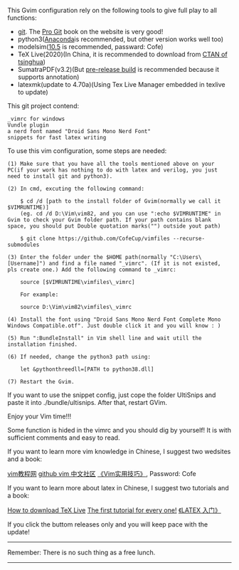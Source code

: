 This Gvim configuration rely on the following tools to give full play to all functions:

- [git](https://git-scm.com/). The [Pro Git](https://git-scm.com/book/zh/v2) book on the website is very good!
- python3([Anaconda](https://docs.anaconda.com/anaconda/install/windows/)is recommended, but other version works well too)
- modelsim([10.5](https://pan.baidu.com/s/1DH2bGxgQMriJYxdRYSIHFw) is recommended, passward: Cofe)
- TeX Live(2020)(In China, it is recommended to download from [CTAN of tsinghua](https://mirrors.tuna.tsinghua.edu.cn/CTAN/systems/mac/mactex/MacTeX.pkg))
- SumatraPDF(v3.2)(But [pre-release build](https://www.sumatrapdfreader.org/prerelease.html) is recommended because it supports annotation)
- latexmk(update to 4.70a)(Using Tex Live Manager embedded in texlive to update)

This git project contend:

    _vimrc for windows
	Vundle plugin
    a nerd font named "Droid Sans Mono Nerd Font"
	snippets for fast latex writing

To use this vim configuration, some steps are needed:

    (1) Make sure that you have all the tools mentioned above on your PC(if your work has nothing to do with latex and verilog, you just need to install git and python3). 

    (2) In cmd, excuting the following command:

        $ cd /d [path to the install folder of Gvim(normally we call it $VIMRUNTIME)]
		(eg. cd /d D:\Vim\vim82, and you can use ":echo $VIMRUNTIME" in Gvim to check your Gvim folder path. If your path contains blank space, you should put Double quotation marks("") outside yout path)

        $ git clone https://github.com/CofeCup/vimfiles --recurse-submodules

    (3) Enter the folder under the $HOME path(normally "C:\Users\[Username]") and find a file named "_vimrc". (If it is not existed, pls create one.) Add the following command to _vimrc:

        source [$VIMRUNTIME\vimfiles\_vimrc]

        For example:
        
        source D:\Vim\vim82\vimfiles\_vimrc

    (4) Install the font using "Droid Sans Mono Nerd Font Complete Mono Windows Compatible.otf". Just double click it and you will know : )

	(5) Run ":BundleInstall" in Vim shell line and wait utill the installation finished.

	(6) If needed, change the python3 path using:

		let &pythonthreedll=[PATH to python38.dll]

	(7) Restart the Gvim.

If you want to use the snippet config, just cope the folder UltiSnips and paste it into ./bundle/ultisnips. After that, restart GVim. 

Enjoy your Vim time!!!

Some function is hided in the vimrc and you should dig by yourself! It is with sufficient comments and easy to read.

If you want to learn more vim knowledge in Chinese, I suggest two wedsites and a book:

[vim教程网](https://vimjc.com)
[github vim 中文社区](https://github.com/vim-china)
[《Vim实用技巧》](https://pan.baidu.com/s/1snz-fOPIkw6DUleIKs7Vrw), Password: Cofe

If you want to learn more about latex in Chinese, I suggest two tutorials and a book:

[How to download TeX Live](https://liam.page/texlive/)
[The first tutorial for every one!](https://liam.page/2014/09/08/latex-introduction/)
[《LATEX 入门》](https://pan.baidu.com/s/1ye7qb1Ab8G2BZlByqtSuWA)

If you click the buttom releases only and you will keep pace with the update!

*****************************************************
Remember: There is no such thing as a free lunch. 
*****************************************************

